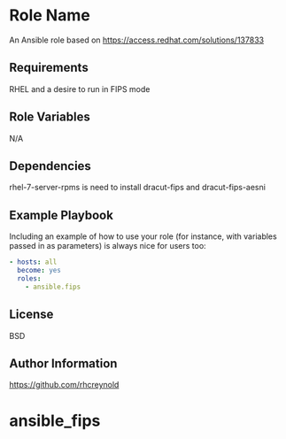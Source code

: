 Role Name
=========

An Ansible role based on https://access.redhat.com/solutions/137833

Requirements
------------

RHEL and a desire to run in FIPS mode

Role Variables
--------------

N/A

Dependencies
------------

rhel-7-server-rpms is need to install dracut-fips and dracut-fips-aesni

Example Playbook
----------------

Including an example of how to use your role (for instance, with variables passed in as parameters) is always nice for users too:

```yaml
- hosts: all
  become: yes
  roles:
    - ansible.fips
```

License
-------

BSD

Author Information
------------------

https://github.com/rhcreynold
# ansible_fips
